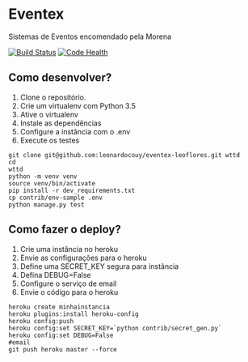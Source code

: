 # Eventex

Sistemas de Eventos encomendado pela Morena

[![Build Status](https://travis-ci.org/leonardocouy/eventex-leoflores.svg?branch=master)](https://travis-ci.org/leonardocouy/eventex-leoflores)
[![Code Health](https://landscape.io/github/leonardocouy/eventex-leoflores/master/landscape.svg?style=flat)](https://landscape.io/github/leonardocouy/eventex-leoflores/master)

## Como desenvolver?

1. Clone o repositório.
2. Crie um virtualenv com Python 3.5
3. Ative o virtualenv
4. Instale as dependências
5. Configure a instância com o .env
6. Execute os testes

```console
git clone git@github.com:leonardocouy/eventex-leoflores.git wttd
cd
wttd
python -m venv venv
source venv/bin/activate
pip install -r dev_requirements.txt
cp contrib/env-sample .env
python manage.py test
```

## Como fazer o deploy?

1. Crie uma instância no heroku
2. Envie as configurações para o heroku
3. Define uma SECRET_KEY segura para instância
4. Defina DEBUG=False
5. Configure o serviço de email
6. Envie o código para o heroku

```console
heroku create minhainstancia
heroku plugins:install heroku-config
heroku config:push
heroku config:set SECRET_KEY=`python contrib/secret_gen.py`
heroku config:set DEBUG=False
#email
git push heroku master --force
```
